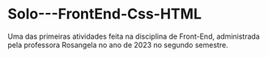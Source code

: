 # Solo---FrontEnd-Css-HTML

Uma das primeiras atividades feita na disciplina de Front-End, administrada pela professora Rosangela no ano de 2023 no segundo semestre.

